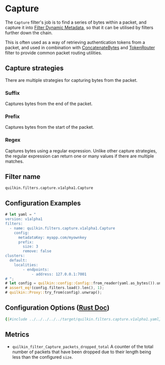 # Capture

The `Capture` filter's job is to find a series of bytes within a packet, and capture it into
[Filter Dynamic Metadata][filter-dynamic-metadata], so that it can be utilised by filters further
down the chain.

This is often used as a way of retrieving authentication tokens from a packet, and used in combination with
[ConcatenateBytes](concatenate_bytes.md) and
[TokenRouter](token_router.md) filter to provide common packet routing utilities.

## Capture strategies

There are multiple strategies for capturing bytes from the packet.

### Suffix
Captures bytes from the end of the packet.

### Prefix
Captures bytes from the start of the packet.

### Regex
Captures bytes using a regular expression. Unlike other capture strategies,
the regular expression can return one or many values if there are
multiple matches.


## Filter name
```text
quilkin.filters.capture.v1alpha1.Capture
```

## Configuration Examples
```rust
# let yaml = "
version: v1alpha1
filters:
  - name: quilkin.filters.capture.v1alpha1.Capture
    config:
      metadataKey: myapp.com/myownkey
      prefix:
        size: 3
        remove: false
clusters:
  default:
    localities:
        - endpoints:
            - address: 127.0.0.1:7001
# ";
# let config = quilkin::config::Config::from_reader(yaml.as_bytes()).unwrap();
# assert_eq!(config.filters.load().len(), 1);
# quilkin::Proxy::try_from(config).unwrap();
```

## Configuration Options ([Rust Doc](../../../../api/quilkin/filters/capture/struct.Config.html))

```yaml
{{#include ../../../../../target/quilkin.filters.capture.v1alpha1.yaml}}
```

## Metrics

* `quilkin_filter_Capture_packets_dropped_total`
  A counter of the total number of packets that have been dropped due to their length being less than the configured
  `size`.

[filter-dynamic-metadata]: ../filters.md#filter-dynamic-metadata
